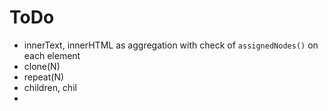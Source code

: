 # ToDo
* innerText, innerHTML as aggregation with check of `assignedNodes()` on each element
* clone(N)
* repeat(N)
* children, chil
* 